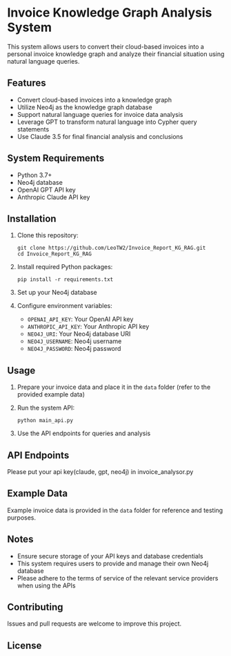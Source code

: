 # Invoice Knowledge Graph Analysis System

This system allows users to convert their cloud-based invoices into a personal invoice knowledge graph and analyze their financial situation using natural language queries.

## Features

- Convert cloud-based invoices into a knowledge graph
- Utilize Neo4j as the knowledge graph database
- Support natural language queries for invoice data analysis
- Leverage GPT to transform natural language into Cypher query statements
- Use Claude 3.5 for final financial analysis and conclusions

## System Requirements

- Python 3.7+
- Neo4j database
- OpenAI GPT API key
- Anthropic Claude API key

## Installation

1. Clone this repository:
   ```
   git clone https://github.com/LeoTW2/Invoice_Report_KG_RAG.git
   cd Invoice_Report_KG_RAG
   ```

2. Install required Python packages:
   ```
   pip install -r requirements.txt
   ```

3. Set up your Neo4j database

4. Configure environment variables:
   - `OPENAI_API_KEY`: Your OpenAI API key
   - `ANTHROPIC_API_KEY`: Your Anthropic API key
   - `NEO4J_URI`: Your Neo4j database URI
   - `NEO4J_USERNAME`: Neo4j username
   - `NEO4J_PASSWORD`: Neo4j password

## Usage

1. Prepare your invoice data and place it in the `data` folder (refer to the provided example data)

2. Run the system API:
   ```
   python main_api.py
   ```

3. Use the API endpoints for queries and analysis

## API Endpoints

Please put your api key(claude, gpt, neo4j) in invoice_analysor.py

## Example Data

Example invoice data is provided in the `data` folder for reference and testing purposes.

## Notes

- Ensure secure storage of your API keys and database credentials
- This system requires users to provide and manage their own Neo4j database
- Please adhere to the terms of service of the relevant service providers when using the APIs

## Contributing

Issues and pull requests are welcome to improve this project.

## License
